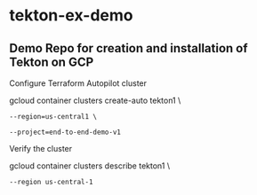 # tekton-ex-demo
## Demo Repo for creation and installation of Tekton on GCP


Configure Terraform Autopilot cluster

gcloud container clusters create-auto tekton1 \

    --region=us-central1 \

    --project=end-to-end-demo-v1 

Verify the cluster

gcloud container clusters describe tekton1 \

    --region us-central-1
